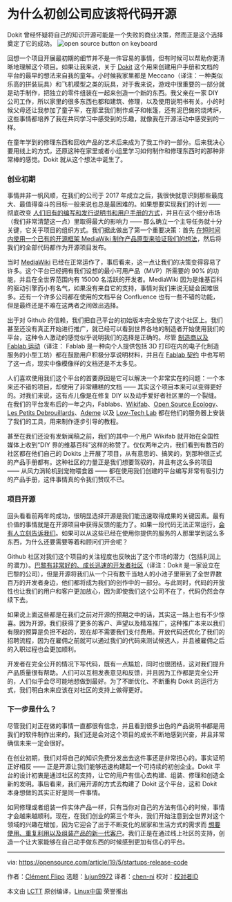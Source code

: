 [#]: collector: (lujun9972)
[#]: translator: (chen-ni)
[#]: reviewer: ( )
[#]: publisher: ( )
[#]: url: ( )
[#]: subject: (Why startups should release their code as open source)
[#]: via: (https://opensource.com/article/19/5/startups-release-code)
[#]: author: (Clément Flipo https://opensource.com/users/cl%C3%A9ment-flipo)

为什么初创公司应该将代码开源
======
Dokit 曾经怀疑将自己的知识开源可能是一个失败的商业决策，然而正是这个选择奠定了它的成功。
![open source button on keyboard][1]

回想一个项目开展最初期的细节并不是一件容易的事情，但有时候可以帮助你更清晰地理解这个项目。如果让我来说，关于 [Dokit][2] 这个用来创建用户手册和文档的平台的最早的想法来自我的童年。小时候我家里都是 Meccano（译注：一种类似乐高的拼装玩具）和飞机模型之类的玩具，对于我来说，游戏中很重要的一部分就是动手制作，把独立的零件组装在一起来创造一个新的东西。我父亲在一家 DIY 公司工作，所以家里的很多东西也都和建筑、修理，以及使用说明书有关。小的时候父母还让我参加了童子军，在那里我们制作桌子和帐篷，还有泥巴做的烧烤炉，这些事情都培养了我在共同学习中感受到的乐趣，就像我在开源活动中感受到的一样。

在童年学到的修理东西和回收产品的艺术后来成为了我工作的一部分。后来我决心要用线上的方式，还原这种在家里或者小组里学习如何制作和修理东西时的那种非常棒的感觉。Dokit 就从这个想法中诞生了。

### 创业初期

事情并非一帆风顺，在我们的公司于 2017 年成立之后，我很快就意识到那些最庞大、最值得奋斗的目标一般来说也总是最困难的。如果想要实现我们的计划 —— 彻底改变 [人们旧有的编写和发行说明书和用户手册的方式][3]，并且在这个细分市场（我们非常清楚这一点）里取得最大的影响力 —— 那么确立一个主导任务就十分关键，它关乎项目的组织方式。我们据此做出了第一个重要决策：首先 [在短时间内使用一个已有的开源框架 MediaWiki 制作产品原型来验证我们的想法][4]，然后将我们的全部代码都作为开源项目发布。

当时 [MediaWiki][5] 已经在正常运作了，事后看来，这一点让我们的决策变得容易了许多。这个平台已经拥有我们设想的最小可用产品（MVP）所需要的 90% 的功能，并且在全世界范围内有 15000 名活跃的开发者。MediaWiki 因为是维基百科的驱动引擎而小有名气，如果没有来自它的支持，事情对我们来说无疑会困难很多。还有一个许多公司都在使用的文档平台 Confluence 也有一些不错的功能，但是最终还是不难在这两者之间做出选择。

出于对 Github 的信赖，我们把自己平台的初始版本完全放在了这个社区上。我们甚至还没有真正开始进行推广，就已经可以看到世界各地的制造者开始使用我们的平台，这种令人激动的感觉似乎说明我们的选择是正确的。尽管 [制造商以及 Fablab 运动][6]（译注： Fablab 是一种向个人提供包括 3D 打印在内的电子化制造服务的小型工坊）都在鼓励用户积极分享说明材料，并且在 [Fablab 契约][7] 中也写明了这一点，现实中像模像样的文档还是不太多见。

人们喜欢使用我们这个平台的首要原因是它可以解决一个非常实在的问题：一个本来还不错的项目，却使用了非常糟糕的文档 —— 其实这个项目本来可以变得更好的。对我们来说，这有点儿像是在修复 DIY 以及动手爱好者社区里的一个裂缝。在我们的平台发布后的一年之内，Fablabs、[Wikifab][8]、[Open Source Ecology][9]、[Les Petits Debrouillards][10]、[Ademe][11] 以及 [Low-Tech Lab][12] 都在他们的服务器上安装了我们的工具，用来制作逐步引导的教程。

甚至在我们还没有发新闻稿之前，我们的其中一个用户 Wikifab 就开始在全国性媒体上收到“DIY 界的维基百科”这样的称赞了。仅仅两年之内，我们看到有数百的社区都在他们自己的 Dokits 上开展了项目，从有意思的、搞笑的，到那种很正式的产品手册都有。这种社区的力量正是我们想要驾驭的，并且有这么多的项目 —— 从风力涡轮机到宠物喂食器 —— 都在使用我们创建的平台编写非常有吸引力的产品手册，这件事情真的令我们赞叹不已。

### 项目开源

回头看看前两年的成功，很明显选择开源是我们能迅速取得成果的关键因素。最有价值的事情就是在开源项目中获得反馈的能力了。如果一段代码无法正常运行，[会有人立刻告诉我们][14]。如果可以从这些已经在使用你提供的服务的人那里学到这么多东西，为什么还要需要等着和顾问们开会呢？

Github 社区对我们这个项目的关注程度也反映出了这个市场的潜力（包括利润上的潜力）。[巴黎有非常好的、成长迅速的开发者社区][15]（译注：Dokit 是一家设立在巴黎的公司），但是开源将我们从一个只有数千当地人的小池子里带到了全世界数百万的开发者身边，他们都将成为我们的创作中的一部分。与此同时，代码的开放性也让我们的用户和客户更加放心，因为即使我们这个公司不在了，代码仍然会存续下去。

如果说上面这些都是在我们之前对开源的预期之中的话，其实这一路上也有不少惊喜。因为开源，我们获得了更多的客户、声望以及精准推广，这种推广本来以我们有限的预算是负担不起的，现在却不需要我们支付费用。开放代码还优化了我们的招聘流程，因为在雇佣之前就可以通过我们的代码来测试候选人，并且被雇佣之后的入职过程也会更加顺利。

开发者在完全公开的情况下写代码，既有一点尴尬，同时也很团结，这对我们提升产品质量很有帮助。人们可以互相发表意见和反馈，并且因为工作都是完全公开的，人们似乎会尽可能地想做到最好。为了不断优化、不断重构 Dokit 的运行方式，我们明白未来应该在对社区的支持上做得更好。

### 下一步是什么？

尽管我们对正在做的事情一直都很有信念，并且看到很多出色的产品说明书都是用我们的软件制作出来的，我们还是会对这个项目的成长不断地感到兴奋，并且非常确信未来一定会很好。

在创业初期，我们对将自己的知识免费分发出去这件事还是非常担心的。事实证明正好相反 —— 正是开源让我们能够迅速构建起一个可持续的初创企业。Dokit 平台的设计初衷是通过社区的支持，让它的用户有信心去构建、组装、修理和创造全新的发明。事后看来，我们用开源的方式去构建了 Dokit 这个平台，这和 Dokit 本身想做的其实正好是同一件事情。

如同修理或者组装一件实体产品一样，只有当你对自己的方法有信心的时候，事情才会越来越顺利。现在，在我们创业的第三个年头，我们开始注意到全世界对这个领域的兴趣在增加，因为它迎合了出于不断变化的居家和生活方式的需求而 [想要使用、重复利用以及组装产品的新一代客户][16]。我们正是在通过线上社区的支持，创造一个让大家能够在自己动手做东西的时候感到更加有信心的平台。

--------------------------------------------------------------------------------

via: https://opensource.com/article/19/5/startups-release-code

作者：[Clément Flipo][a]
选题：[lujun9972][b]
译者：[chen-ni](https://github.com/chen-ni)
校对：[校对者ID](https://github.com/校对者ID)

本文由 [LCTT](https://github.com/LCTT/TranslateProject) 原创编译，[Linux中国](https://linux.cn/) 荣誉推出

[a]: https://opensource.com/users/cl%C3%A9ment-flipo
[b]: https://github.com/lujun9972
[1]: https://opensource.com/sites/default/files/styles/image-full-size/public/lead-images/button_push_open_keyboard_file_organize.png?itok=KlAsk1gx (open source button on keyboard)
[2]: https://dokit.io/
[3]: https://dokit.io/9-reasons-to-stop-writing-your-user-manuals-or-work-instructions-with-word-processors/
[4]: https://medium.com/@gofloaters/5-cheap-ways-to-build-your-mvp-71d6170d5250
[5]: https://en.wikipedia.org/wiki/MediaWiki
[6]: https://en.wikipedia.org/wiki/Maker_culture
[7]: http://fab.cba.mit.edu/about/charter/
[8]: https://wikifab.org/
[9]: https://www.opensourceecology.org/
[10]: http://www.lespetitsdebrouillards.org/
[11]: https://www.ademe.fr/en
[12]: http://lowtechlab.org/
[13]: https://www.20minutes.fr/magazine/economie-collaborative-mag/2428995-20160919-pour-construire-leurs-meubles-eux-memes-ils-creent-le-wikipedia-du-bricolage
[14]: https://opensource.guide/how-to-contribute/
[15]: https://www.rudebaguette.com/2013/03/here-are-the-details-on-the-new-developer-school-that-xavier-niel-is-launching-tomorrow/?lang=en
[16]: https://www.inc.com/ari-zoldan/why-now-is-the-best-time-to-start-a-diy-home-based.html
